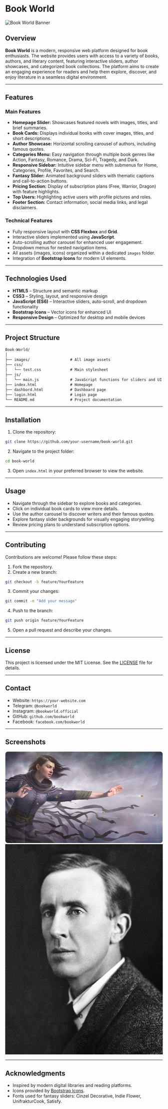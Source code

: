 # Book World

![Book World Banner](images/dragon--logo-vector-illustration-png_96935.png)

## Overview

**Book World** is a modern, responsive web platform designed for book enthusiasts. The website provides users with access to a variety of books, authors, and literary content, featuring interactive sliders, author showcases, and categorized book collections. The platform aims to create an engaging experience for readers and help them explore, discover, and enjoy literature in a seamless digital environment.

---

## Features

### Main Features

* **Homepage Slider:** Showcases featured novels with images, titles, and brief summaries.
* **Book Cards:** Displays individual books with cover images, titles, and short descriptions.
* **Author Showcase:** Horizontal scrolling carousel of authors, including famous quotes.
* **Categories Menu:** Easy navigation through multiple book genres like Action, Fantasy, Romance, Drama, Sci-Fi, Tragedy, and Dark.
* **Responsive Sidebar:** Intuitive sidebar menu with submenus for Home, Categories, Profile, Favorites, and Search.
* **Fantasy Slider:** Animated background sliders with thematic captions and call-to-action buttons.
* **Pricing Section:** Display of subscription plans (Free, Warrior, Dragon) with feature highlights.
* **Top Users:** Highlighting active users with profile pictures and roles.
* **Footer Section:** Contact information, social media links, and legal disclaimers.

### Technical Features

* Fully responsive layout with **CSS Flexbox** and **Grid**.
* Interactive sliders implemented using **JavaScript**.
* Auto-scrolling author carousel for enhanced user engagement.
* Dropdown menus for nested navigation items.
* All assets (images, icons) organized within a dedicated `images` folder.
* Integration of **Bootstrap Icons** for modern UI elements.

---

## Technologies Used

* **HTML5** – Structure and semantic markup
* **CSS3** – Styling, layout, and responsive design
* **JavaScript (ES6)** – Interactive sliders, auto-scroll, and dropdown functionality
* **Bootstrap Icons** – Vector icons for enhanced UI
* **Responsive Design** – Optimized for desktop and mobile devices

---

## Project Structure

```
Book-World/
│
├── images/                  # All image assets
├── css/
│   └── test.css             # Main stylesheet
├── js/
│   └── main.js              # JavaScript functions for sliders and UI
├── index.html               # Homepage
├── dashbord.html            # Dashboard page
├── login.html               # Login page
└── README.md                # Project documentation
```

---

## Installation

1. Clone the repository:

```bash
git clone https://github.com/your-username/book-world.git
```

2. Navigate to the project folder:

```bash
cd book-world
```

3. Open `index.html` in your preferred browser to view the website.

---

## Usage

* Navigate through the sidebar to explore books and categories.
* Click on individual book cards to view more details.
* Use the author carousel to discover writers and their famous quotes.
* Explore fantasy slider backgrounds for visually engaging storytelling.
* Review pricing plans to understand subscription options.

---

## Contributing

Contributions are welcome! Please follow these steps:

1. Fork the repository.
2. Create a new branch:

```bash
git checkout -b feature/YourFeature
```

3. Commit your changes:

```bash
git commit -m "Add your message"
```

4. Push to the branch:

```bash
git push origin feature/YourFeature
```

5. Open a pull request and describe your changes.

---

## License

This project is licensed under the MIT License. See the [LICENSE](LICENSE) file for details.

---

## Contact

* Website: `https://your-website.com`
* Telegram: `@bookworld`
* Instagram: `@bookworld.official`
* GitHub: `github.com/bookworld`
* Facebook: `facebook.com/bookworld`

---

## Screenshots

![Homepage](images/Playmat-_0002_Mistborn.png)
![Author Section](images/J._R._R._Tolkien,_ca._1925.jpg)

---

## Acknowledgments

* Inspired by modern digital libraries and reading platforms.
* Icons provided by [Bootstrap Icons](https://icons.getbootstrap.com/).
* Fonts used for fantasy sliders: Cinzel Decorative, Indie Flower, UnifrakturCook, Satisfy.
